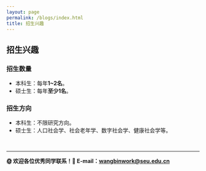 ```yaml
---
layout: page
permalink: /blogs/index.html
title: 招生兴趣
---
```


## **招生兴趣**
###  招生数量
- 本科生：每年**1~2名**。
- 硕士生：每年**至少1名**。

### 招生方向
- 本科生：不限研究方向。
- 硕士生：人口社会学、社会老年学、数字社会学、健康社会学等。

<br>


---


**🌞 欢迎各位优秀同学联系！📧 E-mail：wangbinwork@seu.edu.cn**



<br>
